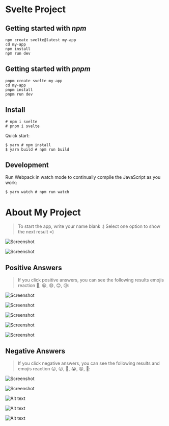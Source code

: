 # Svelte Project

## Getting started with _npm_

```
npm create svelte@latest my-app
cd my-app
npm install
npm run dev

```

## Getting started with _pnpm_

```
pnpm create svelte my-app
cd my-app
pnpm install
pnpm run dev

```

## Install

```
# npm i svelte
# pnpm i svelte

```

Quick start:

```
$ yarn # npm install
$ yarn build # npm run build
```

## Development

Run Webpack in watch mode to continually compile the JavaScript as you work:

```
$ yarn watch # npm run watch
```

# About My Project

> To start the app, write your name blank :)
> Select one option to show the next result =)

![Screenshot](Screenshot.png)

![Screenshot](Screenshot-1.png)

## Positive Answers

> If you click positive answers, you can see the following results emojis reaction 🙂, 😀, 😄, 😊, 😘:

![Screenshot](Screenshot-2.png)

![Screenshot](Screenshot-3.png)

![Screenshot](Screenshot-4.png)

![Screenshot](Screenshot-5.png)

![Screenshot](Screenshot-6.png)

## Negative Answers

> If you click negative answers, you can see the following results and emojis reaction 😐, 😕, 🙁, 😭, 😡, 🤬:

![Screenshot](svelte-1.png)

![Screenshot](svelte-2.png)

![Alt text](svelte-3.png)

![Alt text](svelte-4.png)

![Alt text](svelte-5.png)

